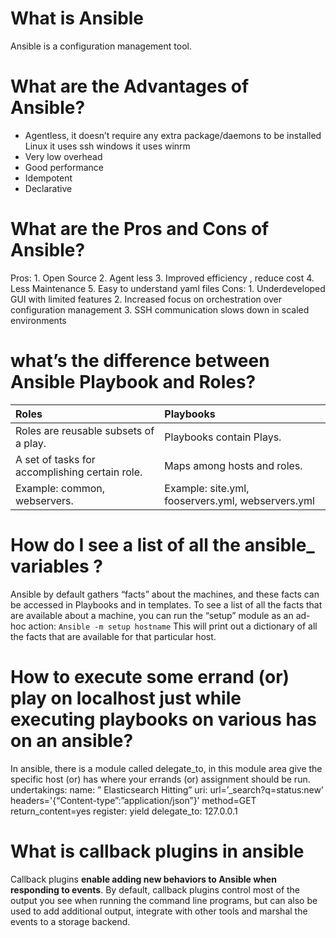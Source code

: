 # What is Ansible
Ansible is a configuration management tool.
# What are the Advantages of Ansible?
- Agentless, it doesn’t require any extra package/daemons to be installed
    Linux it uses ssh
    windows it uses winrm
- Very low overhead
- Good performance
- Idempotent
- Declarative

# What are the Pros and Cons of Ansible? 
Pros: 1. Open Source 2. Agent less 3. Improved efficiency , reduce cost 4. Less Maintenance 5. Easy to understand yaml files 
Cons: 1. Underdeveloped GUI with limited features 2. Increased focus on orchestration over configuration management 3. SSH communication slows down in scaled environments

# what’s the difference between Ansible Playbook and Roles?

Roles | Playbooks
:-- | :--
Roles are reusable subsets of a play. | Playbooks contain Plays. 
A set of tasks for accomplishing certain role. | Maps among hosts and roles.
Example: common, webservers. | Example: site.yml, fooservers.yml, webservers.yml

# How do I see a list of all the ansible_ variables ?
Ansible by default gathers “facts” about the machines, and these facts can be accessed in Playbooks and in templates. To see a list of all the facts that are available about a machine, you can run the “setup” module as an ad-hoc action: 
`Ansible -m setup hostname` 
This will print out a dictionary of all the facts that are available for that particular host.

# How to execute some errand (or) play on localhost just while executing playbooks on various has on an ansible? 
In ansible, there is a module called delegate_to, in this module area give the specific host (or) has where your errands (or) assignment should be run. undertakings: name: ” Elasticsearch Hitting” uri: url=’_search?q=status:new’ headers='{“Content-type”:”application/json”}’ method=GET return_content=yes register: yield delegate_to: 127.0.0.1

# What is callback plugins in ansible
Callback plugins **enable adding new behaviors to Ansible when responding to events**. By default, callback plugins control most of the output you see when running the command line programs, but can also be used to add additional output, integrate with other tools and marshal the events to a storage backend.

